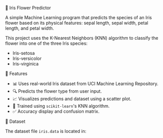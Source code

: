🌸 Iris Flower Predictor

A simple Machine Learning program that predicts the species of an Iris flower based on its physical features: sepal length, sepal width, petal length, and petal width.

This project uses the K-Nearest Neighbors (KNN) algorithm to classify the flower into one of the three Iris species:
- Iris-setosa
- Iris-versicolor
- Iris-virginica

🚀 Features

- 📊 Uses real-world Iris dataset from UCI Machine Learning Repository.
- 🔍 Predicts the flower type from user input.
- 📈 Visualizes predictions and dataset using a scatter plot.
- 🤖 Trained using `scikit-learn`'s KNN algorithm.
- ✅ Accuracy display and confusion matrix.

📁 Dataset

The dataset file `iris.data` is located in:
